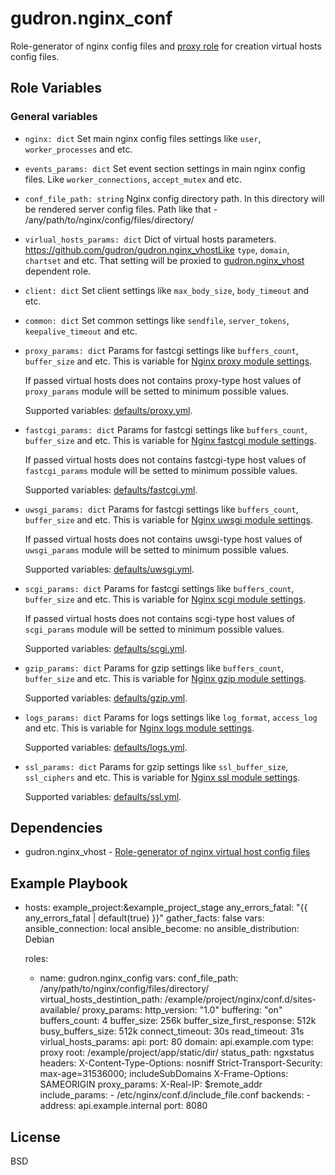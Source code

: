 gudron.nginx_conf
=========

Role-generator of nginx config files and [proxy role](https://github.com/gudron/gudron.nginx_vhost) for creation virtual hosts config files.

Role Variables
--------------

### General variables

  * `nginx: dict`
    Set main nginx config files settings like `user`, `worker_processes` and etc.

  * `events_params: dict`
    Set event section settings in main nginx config files. Like `worker_connections`, `accept_mutex` and etc.

  * `conf_file_path: string`
    Nginx config directory path. In this directory will be rendered server config files. Path like that - /any/path/to/nginx/config/files/directory/

  * `virlual_hosts_params: dict`
    Dict of virtual hosts parameters. https://github.com/gudron/gudron.nginx_vhostLike `type`, `domain`, `chartset` and etc. That setting will be proxied to [gudron.nginx_vhost](https://github.com/gudron/gudron.nginx_vhost) dependent role.

  * `client: dict`
    Set client settings like `max_body_size`, `body_timeout` and etc.

  * `common: dict`
    Set common settings like `sendfile`, `server_tokens`, `keepalive_timeout` and etc.

  * `proxy_params: dict`
    Params for fastcgi settings like `buffers_count`, `buffer_size` and etc. This is variable for [Nginx proxy module settings](https://nginx.org/ru/docs/http/ngx_http_proxy_module.html).
    
    If passed virtual hosts does not contains proxy-type host values of `proxy_params` module will be setted to minimum possible values.

    Supported variables: [defaults/proxy.yml](defaults/proxy.yml).

  * `fastcgi_params: dict`
    Params for fastcgi settings like `buffers_count`, `buffer_size` and etc. This is variable for [Nginx fastcgi module settings](http://nginx.org/ru/docs/http/ngx_http_fastcgi_module.html).
    
    If passed virtual hosts does not contains fastcgi-type host values of `fastcgi_params` module will be setted to minimum possible values.

    Supported variables: [defaults/fastcgi.yml](defaults/fastcgi.yml).

  * `uwsgi_params: dict`
    Params for fastcgi settings like `buffers_count`, `buffer_size` and etc. This is variable for [Nginx uwsgi module settings](https://nginx.org/ru/docs/http/ngx_http_uwsgi_module.html).

    If passed virtual hosts does not contains uwsgi-type host values of `uwsgi_params` module will be setted to minimum possible values.

    Supported variables: [defaults/uwsgi.yml](defaults/uwsgi.yml).

  * `scgi_params: dict`
    Params for fastcgi settings like `buffers_count`, `buffer_size` and etc. This is variable for [Nginx scgi module settings](http://nginx.org/en/docs/http/ngx_http_scgi_module.html).

    If passed virtual hosts does not contains scgi-type host values of `scgi_params` module will be setted to minimum possible values.

    Supported variables: [defaults/scgi.yml](defaults/scgi.yml).

  * `gzip_params: dict`
    Params for gzip settings like `buffers_count`, `buffer_size` and etc. This is variable for [Nginx gzip module settings](https://nginx.org/ru/docs/http/ngx_http_gzip_module.html).

    Supported variables: [defaults/gzip.yml](defaults/gzip.yml).

  * `logs_params: dict`
    Params for logs settings like `log_format`, `access_log` and etc. This is variable for [Nginx logs module settings](https://nginx.org/ru/docs/http/ngx_http_log_module.html).

    Supported variables: [defaults/logs.yml](defaults/logs.yml).

  * `ssl_params: dict`
    Params for gzip settings like `ssl_buffer_size`, `ssl_ciphers` and etc. This is variable for [Nginx ssl module settings](https://nginx.org/ru/docs/http/ngx_http_ssl_module.html).

    Supported variables: [defaults/ssl.yml](defaults/ssl.yml).

Dependencies
------------

  * gudron.nginx_vhost - [Role-generator of nginx virtual host config files](https://github.com/gudron/gudron.nginx_vhost)

Example Playbook
----------------

  - hosts: example_project:&example_project_stage
    any_errors_fatal: "{{ any_errors_fatal | default(true) }}"
    gather_facts: false
    vars:
      ansible_connection: local
      ansible_become: no
      ansible_distribution: Debian
          
    roles:
      - name: gudron.nginx_config
        vars: 
          conf_file_path: /any/path/to/nginx/config/files/directory/
          virtual_hosts_destintion_path: /example/project/nginx/conf.d/sites-available/
          proxy_params:
            http_version: "1.0"
            buffering: "on"
            buffers_count: 4
            buffer_size: 256k
            buffer_size_first_response: 512k
            busy_buffers_size: 512k
            connect_timeout: 30s
            read_timeout: 31s
          virlual_hosts_params:
            api:
              port: 80
              domain: api.example.com
              type: proxy
              root: /example/project/app/static/dir/
              status_path: ngxstatus
              headers:
                X-Content-Type-Options: nosniff
                Strict-Transport-Security: max-age=31536000; includeSubDomains
                X-Frame-Options: SAMEORIGIN
              proxy_params:
                X-Real-IP: $remote_addr
              include_params:
                - /etc/nginx/conf.d/include_file.conf
              backends: 
                - address: api.example.internal
                  port: 8080


License
-------

BSD
